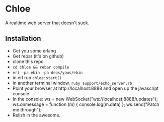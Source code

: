 Chloe
=====

A realtime web server that doesn't suck.

Installation
------------

- Get you some erlang
- Get rebar (it's on github)
- clone this repo
- `cd chloe && rebar compile`
- `erl -pa ebin -pa deps/yaws/ebin`
- in erl run `chloe:start()`
- in another terminal window, `ruby support/echo_server.rb`
- Point your browser at http://localhost:8888 and open up the javascript console
- In the console:
    ws = new WebSocket("ws://localhost:8888/updates");
    ws.onmessage = function (m) { console.log(m.data) };
    ws.send("Patch me through");
- Relish in the awesome.
